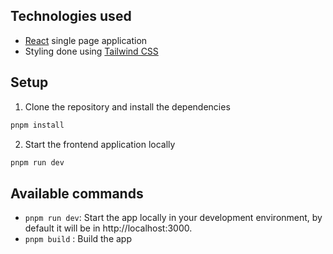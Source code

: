 ## Technologies used

- [React](https://reactjs.org/) single page application
- Styling done using [Tailwind CSS](https://tailwindcss.com/)

## Setup

1. Clone the repository and install the dependencies

```bash
pnpm install
```

2. Start the frontend application locally

```bash
pnpm run dev
```

## Available commands

- `pnpm run dev`: Start the app locally in your development environment, by default it will be in http://localhost:3000.
- `pnpm build` : Build the app
